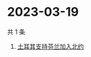 # 2023-03-19

共 1 条

<!-- BEGIN -->
<!-- 最后更新时间 Sun Mar 19 2023 12:14:24 GMT+0800 (China Standard Time) -->

1. [土耳其支持芬兰加入北约](https://www.zhihu.com/search?q=土耳其支持芬兰加入北约)

<!-- END -->
